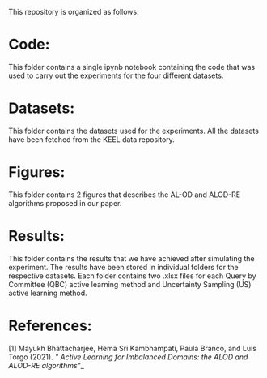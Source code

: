 This repository is organized as follows:

# Code:
This folder contains a single ipynb notebook containing the code that was used to carry out the experiments for the four different datasets. 

# Datasets:
This folder contains the datasets used for the experiments. All the datasets have been fetched from the KEEL data repository.

# Figures:
This folder contains 2 figures that describes the AL-OD and ALOD-RE algorithms proposed in our paper.

# Results:
This folder contains the results that we have achieved after simulating the experiment. The results have been stored in individual folders for the respective datasets. Each folder contains two .xlsx files for each Query by Committee (QBC) active learning method and Uncertainty Sampling (US) active learning method. 

# References:
[1] Mayukh Bhattacharjee, Hema Sri Kambhampati, Paula Branco, and Luis Torgo (2021). _" Active Learning for Imbalanced Domains: the ALOD and ALOD-RE algorithms"__ 
